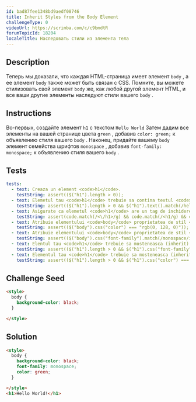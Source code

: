 ```yaml
---
id: bad87fee1348bd9aedf08746
title: Inherit Styles from the Body Element
challengeType: 0
videoUrl: https://scrimba.com/c/c9bmdtR
forumTopicId: 18204
localeTitle: Наследовать стили из элемента тела
---
```


## Description
<section id='description'>
Теперь мы доказали, что каждая HTML-страница имеет элемент <code>body</code> , а ее элемент <code>body</code> также может быть связан с CSS. Помните, вы можете стилизовать свой элемент <code>body</code> же, как любой другой элемент HTML, и все ваши другие элементы наследуют стили вашего <code>body</code> .
</section>

## Instructions
<section id='instructions'>
Во-первых, создайте элемент <code>h1</code> с текстом <code>Hello World</code> Затем дадим все элементы на вашей странице цвета <code>green</code> , добавив <code>color: green;</code> к объявлению стиля вашего <code>body</code> . Наконец, придайте вашему <code>body</code> элемент семейства шрифтов <code>monospace</code> , добавив <code>font-family: monospace;</code> к объявлению стиля вашего <code>body</code> .
</section>

## Tests
<section id='tests'>

```yml
tests:
  - text: Creaza un element <code>h1</code>.
    testString: assert(($("h1").length > 0));
  - text: Elemetul tau <code>h1</code> trebuie sa contina textul <code>Hello World</code>.
    testString: assert(($("h1").length > 0 && $("h1").text().match(/hello world/i)));
  - text: Asigurate ca elemetul <code>h1</code> are un tag de inchidere.
    testString: assert(code.match(/<\/h1>/g) && code.match(/<h1/g) && code.match(/<\/h1>/g).length === code.match(/<h1/g).length);
  - text: Atribuie elementului <code>body</code> proprietatea de stil <code>color</code> cu valoarea <code>green</code>.
    testString: assert(($("body").css("color") === "rgb(0, 128, 0)"));
  - text: Atribuie elementului <code>body</code> proprietatea de stil <code>font-family</code> cu valoarea <code>monospace</code>.
    testString: assert(($("body").css("font-family").match(/monospace/i)));
  - text: Elentul tau <code>h1</code> trebuie sa mosteneasca (inherit) fontul <code>monospace</code> de la elementul tau <code>body</code>.
    testString: assert(($("h1").length > 0 && $("h1").css("font-family").match(/monospace/i)));
  - text: Elementul tau <code>h1</code> trebuie sa mosteneasca (inherit) culoare verde (color green) de la elementul tau <code>body</code>.
    testString: assert(($("h1").length > 0 && $("h1").css("color") === "rgb(0, 128, 0)"));

```

</section>

## Challenge Seed
<section id='challengeSeed'>

<div id='html-seed'>

```html
<style>
  body {
    background-color: black;
  }

</style>

```

</div>

</section>

## Solution
<section id='solution'>

```html
<style>
  body {
    background-color: black;
    font-family: monospace;
    color: green;
  }

</style>
<h1>Hello World!</h1>
```

</section>
